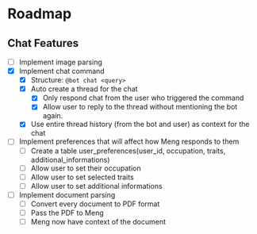 # Roadmap

## Chat Features
- [ ] Implement image parsing
- [x] Implement chat command
  - [x] Structure: `@bot chat <query>`
  - [x] Auto create a thread for the chat
    - [x] Only respond chat from the user who triggered the command
    - [x] Allow user to reply to the thread without mentioning the bot again.
  - [x] Use entire thread history (from the bot and user) as context for the chat
- [ ] Implement preferences that will affect how Meng responds to them
  - [ ] Create a table user_preferences(user_id, occupation, traits, additional_informations)
  - [ ] Allow user to set their occupation
  - [ ] Allow user to set selected traits
  - [ ] Allow user to set additional informations
- [ ] Implement document parsing
  - [ ] Convert every document to PDF format
  - [ ] Pass the PDF to Meng
  - [ ] Meng now have context of the document